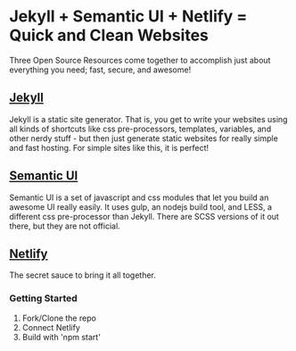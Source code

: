 
# Jekyll + Semantic UI + Netlify = Quick and Clean Websites

Three Open Source Resources come together to accomplish just about everything you need; fast, secure, and awesome!  

## [Jekyll](https://jekyllrb.com/)
Jekyll is a static site generator. That is, you get to write your websites using all kinds of shortcuts like css pre-processors, templates, variables, and other nerdy stuff - but then just generate static websites for really simple and fast hosting. For simple sites like this, it is perfect!

## [Semantic UI](https://semantic-ui.com/)
Semantic UI is a set of javascript and css modules that let you build an awesome UI really easily. It uses gulp, an nodejs build tool, and LESS, a different css pre-processor than Jekyll. There are SCSS versions of it out there, but they are not official.  

## [Netlify](https://www.netlify.com/)
The secret sauce to bring it all together.

### Getting Started

1. Fork/Clone the repo
1. Connect Netlify
1. Build with 'npm start'
